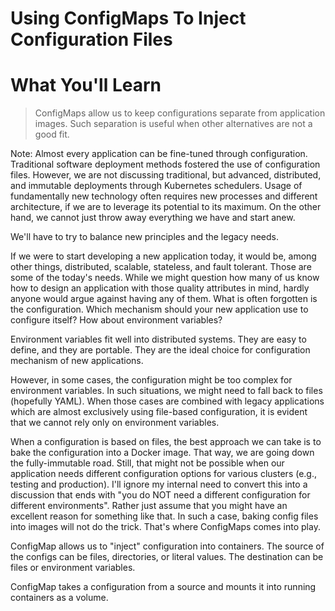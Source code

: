 <!-- .slide: class="center" -->
# Using ConfigMaps To Inject Configuration Files


<!-- .slide: class="light" -->
<div class="eyebrow"></div>

# What You'll Learn

> ConfigMaps allow us to keep configurations separate from application images. Such separation is useful when other alternatives are not a good fit.

Note:
Almost every application can be fine-tuned through configuration. Traditional software deployment methods fostered the use of configuration files. However, we are not discussing traditional, but advanced, distributed, and immutable deployments through Kubernetes schedulers. Usage of fundamentally new technology often requires new processes and different architecture, if we are to leverage its potential to its maximum. On the other hand, we cannot just throw away everything we have and start anew.

We'll have to try to balance new principles and the legacy needs.

If we were to start developing a new application today, it would be, among other things, distributed, scalable, stateless, and fault tolerant. Those are some of the today's needs. While we might question how many of us know how to design an application with those quality attributes in mind, hardly anyone would argue against having any of them. What is often forgotten is the configuration. Which mechanism should your new application use to configure itself? How about environment variables?

Environment variables fit well into distributed systems. They are easy to define, and they are portable. They are the ideal choice for configuration mechanism of new applications.

However, in some cases, the configuration might be too complex for environment variables. In such situations, we might need to fall back to files (hopefully YAML). When those cases are combined with legacy applications which are almost exclusively using file-based configuration, it is evident that we cannot rely only on environment variables.

When a configuration is based on files, the best approach we can take is to bake the configuration into a Docker image. That way, we are going down the fully-immutable road. Still, that might not be possible when our application needs different configuration options for various clusters (e.g., testing and production). I'll ignore my internal need to convert this into a discussion that ends with "you do NOT need a different configuration for different environments". Rather just assume that you might have an excellent reason for something like that. In such a case, baking config files into images will not do the trick. That's where ConfigMaps comes into play.

ConfigMap allows us to "inject" configuration into containers. The source of the configs can be files, directories, or literal values. The destination can be files or environment variables.

ConfigMap takes a configuration from a source and mounts it into running containers as a volume.